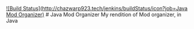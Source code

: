 [![Build Status](http://chazwarp923.tech/jenkins/buildStatus/icon?job=Java Mod Organizer)](http://chazwarp923.tech/jenkins/view/Normal%20Java/job/Java%20Mod%20Organizer/) # Java Mod Organizer
My rendition of Mod organizer, in Java
